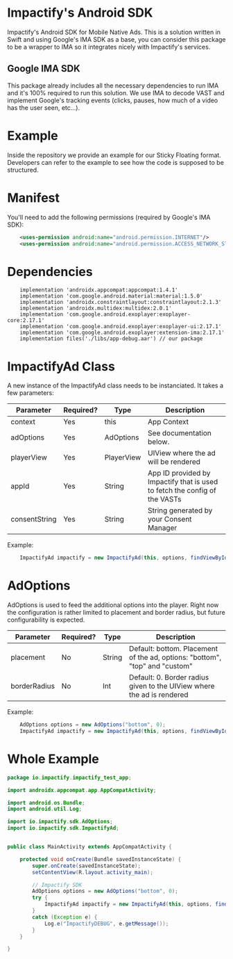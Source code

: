 # Impactify's Android SDK
Impactify's Android SDK for Mobile Native Ads. This is a solution written in Swift and using Google's IMA SDK as a base, you can consider this package to be a wrapper to IMA so it integrates nicely with Impactify's services.

## Google IMA SDK
This package already includes all the necessary dependencies to run IMA and it's 100% required to run this solution. We use IMA to decode VAST and implement Google's tracking events (clicks, pauses, how much of a video has the user seen, etc...).

# Example
Inside the repository we provide an example for our Sticky Floating format. Developers can refer to the example to see how the code is supposed to be structured.

# Manifest
You'll need to add the following permissions (required by Google's IMA SDK):

```xml
    <uses-permission android:name="android.permission.INTERNET"/>
    <uses-permission android:name="android.permission.ACCESS_NETWORK_STATE"/>
```

# Dependencies
```
    implementation 'androidx.appcompat:appcompat:1.4.1'
    implementation 'com.google.android.material:material:1.5.0'
    implementation 'androidx.constraintlayout:constraintlayout:2.1.3'
    implementation 'androidx.multidex:multidex:2.0.1'
    implementation 'com.google.android.exoplayer:exoplayer-core:2.17.1'
    implementation 'com.google.android.exoplayer:exoplayer-ui:2.17.1'
    implementation 'com.google.android.exoplayer:extension-ima:2.17.1'
    implementation files('./libs/app-debug.aar') // our package
```

# ImpactifyAd Class
A new instance of the ImpactifyAd class needs to be instanciated. It takes a few parameters:

| Parameter | Required? | Type | Description
|---|---|---|---|
| context | Yes | this | App Context |
| adOptions | Yes | AdOptions | See documentation below. |
| playerView | Yes | PlayerView | UIView where the ad will be rendered |
| appId | Yes | String | App ID provided by Impactify that is used to fetch the config of the VASTs |
| consentString | Yes | String | String generated by your Consent Manager |

Example:
```java
    ImpactifyAd impactify = new ImpactifyAd(this, options, findViewById(R.id.videoView), "appId", "consentString");
```

# AdOptions
AdOptions is used to feed the additional options into the player. Right now the configuration is rather limited to placement and border radius, but future configurability is expected.

| Parameter | Required? | Type | Description
|---|---|---|---|
| placement | No | String | Default: bottom. Placement of the ad, options: "bottom", "top" and "custom" |
| borderRadius | No | Int | Default: 0. Border radius given to the UIView where the ad is rendered |

Example:
```java
    AdOptions options = new AdOptions("bottom", 0);
    ImpactifyAd impactify = new ImpactifyAd(this, options, findViewById(R.id.videoView), "appId", "consentString");
```

# Whole Example

```java
package io.impactify.impactify_test_app;

import androidx.appcompat.app.AppCompatActivity;

import android.os.Bundle;
import android.util.Log;

import io.impactify.sdk.AdOptions;
import io.impactify.sdk.ImpactifyAd;


public class MainActivity extends AppCompatActivity {

    protected void onCreate(Bundle savedInstanceState) {
        super.onCreate(savedInstanceState);
        setContentView(R.layout.activity_main);

        // Impactify SDK
        AdOptions options = new AdOptions("bottom", 0);
        try {
            ImpactifyAd impactify = new ImpactifyAd(this, options, findViewById(R.id.videoView), "641ACF59C90BF-UID.414706506", "asdsadsasasdsdsa");
        }
        catch (Exception e) {
            Log.e("ImpactifyDEBUG", e.getMessage());
        }
    }

}
```
